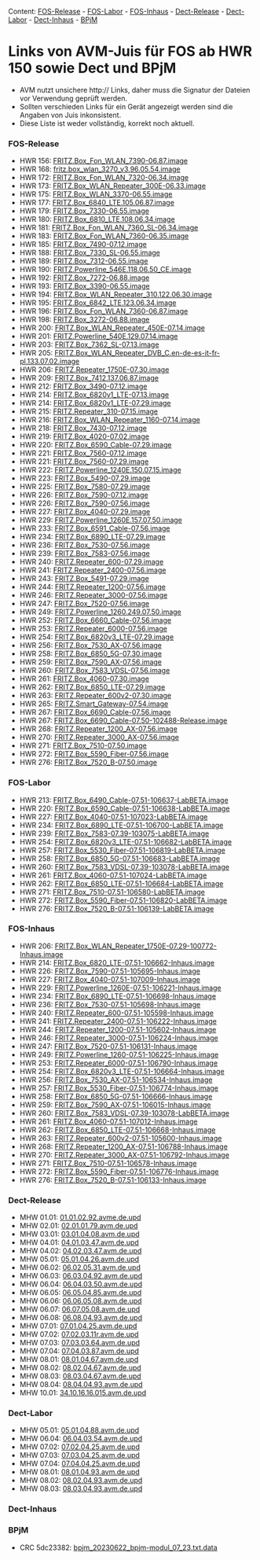 Content: [FOS-Release](#fos-release) - [FOS-Labor](#fos-labor) - [FOS-Inhaus](#fos-inhaus) - [Dect-Release](#dect-release) - [Dect-Labor](#dect-labor) - [Dect-Inhaus](#dect-inhaus) - [BPjM](#bpjm)
# Links von AVM-Juis für FOS ab HWR 150 sowie Dect und BPjM
 - AVM nutzt unsichere http:// Links, daher muss die Signatur der Dateien vor Verwendung geprüft werden.
 - Sollten verschieden Links für ein Gerät angezeigt werden sind die Angaben von Juis inkonsistent.
 - Diese Liste ist weder vollständig, korrekt noch aktuell.

### FOS-Release
 - HWR 156: [FRITZ.Box_Fon_WLAN_7390-06.87.image](http://download.avm.de/fritzbox/fritzbox-7390/deutschland/fritz.os/FRITZ.Box_Fon_WLAN_7390-06.87.image)
 - HWR 168: [fritz.box_wlan_3270_v3.96.05.54.image](ftp://ftp.avm.de/archive/fritz.box/fritzbox.wlan_3270_v3/firmware/deutsch/fritz.box_wlan_3270_v3.96.05.54.image)
 - HWR 172: [FRITZ.Box_Fon_WLAN_7320-06.34.image](http://ftp.avm.de/archive/fritz.box/fritzbox.fon_wlan_7320/firmware/deutsch/FRITZ.Box_Fon_WLAN_7320-06.34.image)
 - HWR 173: [FRITZ.Box_WLAN_Repeater_300E-06.33.image](http://download.avm.de/fritzwlan/fritzwlan-repeater-300e/deutschland/fritz.os/FRITZ.Box_WLAN_Repeater_300E-06.33.image)
 - HWR 175: [FRITZ.Box_WLAN_3370-06.55.image](http://ftp.avm.de/archive/fritz.box/fritzbox.wlan_3370/firmware/deutsch/FRITZ.Box_WLAN_3370-06.55.image)
 - HWR 177: [FRITZ.Box_6840_LTE.105.06.87.image](http://download.avm.de/fritzbox/fritzbox-6840-lte/deutschland/fritz.os/FRITZ.Box_6840_LTE.105.06.87.image)
 - HWR 179: [FRITZ.Box_7330-06.55.image](http://ftp.avm.de/archive/fritz.box/fritzbox.7330/firmware/deutsch/FRITZ.Box_7330-06.55.image)
 - HWR 180: [FRITZ.Box_6810_LTE.108.06.34.image](http://download.avm.de/fritzbox/fritzbox-6810-lte/deutschland/fritz.os//FRITZ.Box_6810_LTE.108.06.34.image)
 - HWR 181: [FRITZ.Box_Fon_WLAN_7360_SL-06.34.image](http://download.avm.de/fritzbox/fritzbox-7360-sl/deutschland/fritz.os/FRITZ.Box_Fon_WLAN_7360_SL-06.34.image)
 - HWR 183: [FRITZ.Box_Fon_WLAN_7360-06.35.image](http://download.avm.de/fritzbox/fritzbox-7360-v1/deutschland/fritz.os/FRITZ.Box_Fon_WLAN_7360-06.35.image)
 - HWR 185: [FRITZ.Box_7490-07.12.image](http://download.avm.de/firmware/7490/jz76373/3265348765/deutschland/fritz.os/FRITZ.Box_7490-07.12.image)
 - HWR 188: [FRITZ.Box_7330_SL-06.55.image](http://ftp.avm.de/archive/fritz.box/fritzbox.7330_sl/firmware/deutsch/FRITZ.Box_7330_SL-06.55.image)
 - HWR 189: [FRITZ.Box_7312-06.55.image](http://download.avm.de/fritzbox/fritzbox-7312/deutschland/fritz.os/FRITZ.Box_7312-06.55.image)
 - HWR 190: [FRITZ.Powerline_546E.118.06.50_CE.image](http://download.avm.de/firmware/546E/8723218764/CE/FRITZ.Powerline_546E.118.06.50_CE.image)
 - HWR 192: [FRITZ.Box_7272-06.88.image](http://download.avm.de/fritzbox/fritzbox-7272/deutschland/fritz.os/FRITZ.Box_7272-06.88.image)
 - HWR 193: [FRITZ.Box_3390-06.55.image](http://ftp.avm.de/archive/fritz.box/fritzbox.wlan_3390/firmware/deutsch/FRITZ.Box_3390-06.55.image)
 - HWR 194: [FRITZ.Box_WLAN_Repeater_310.122.06.30.image](http://ftp.avm.de/archive/fritz.box/fritz.wlan_repeater_310/x_misc/FRITZ.Box_WLAN_Repeater_310.122.06.30.image)
 - HWR 195: [FRITZ.Box_6842_LTE.123.06.34.image](http://download.avm.de/fritzbox/fritzbox-6842-lte/deutschland/fritz.os/FRITZ.Box_6842_LTE.123.06.34.image)
 - HWR 196: [FRITZ.Box_Fon_WLAN_7360-06.87.image](http://download.avm.de/fritzbox/fritzbox-7360-v2/deutschland/fritz.os/FRITZ.Box_Fon_WLAN_7360-06.87.image)
 - HWR 198: [FRITZ.Box_3272-06.88.image](http://download.avm.de/fritzbox/fritzbox-3272/deutschland/fritz.os/FRITZ.Box_3272-06.88.image)
 - HWR 200: [FRITZ.Box_WLAN_Repeater_450E-07.14.image](http://download.avm.de/fritzwlan/fritzwlan-repeater-450e/deutschland/fritz.os/FRITZ.Box_WLAN_Repeater_450E-07.14.image)
 - HWR 201: [FRITZ.Powerline_540E.129.07.14.image](http://download.avm.de/fritzpowerline/fritzpowerline-540e/deutschland/fritz.os/FRITZ.Powerline_540E.129.07.14.image)
 - HWR 203: [FRITZ.Box_7362_SL-07.13.image](http://download.avm.de/fritzbox/fritzbox-7362-sl/deutschland/fritz.os/FRITZ.Box_7362_SL-07.13.image)
 - HWR 205: [FRITZ.Box_WLAN_Repeater_DVB_C.en-de-es-it-fr-pl.133.07.02.image](http://download.avm.de/fritzwlan/fritzwlan-repeater-dvb-c/deutschland/fritz.os/FRITZ.Box_WLAN_Repeater_DVB_C.en-de-es-it-fr-pl.133.07.02.image)
 - HWR 206: [FRITZ.Repeater_1750E-07.30.image](http://download.avm.de/fritzwlan/fritzwlan-repeater-1750e/deutschland/fritz.os/FRITZ.Repeater_1750E-07.30.image)
 - HWR 209: [FRITZ.Box_7412.137.06.87.image](http://download.avm.de/fritzbox/fritzbox-7412/deutschland/fritz.os/FRITZ.Box_7412.137.06.87.image)
 - HWR 212: [FRITZ.Box_3490-07.12.image](http://download.avm.de/firmware/3490/jz76373/3754863962/deutschland/fritz.os/FRITZ.Box_3490-07.12.image)
 - HWR 214: [FRITZ.Box_6820v1_LTE-07.13.image](http://download.avm.de/firmware/6820LTE/jz76373/4585995216/deutschland/fritz.os/FRITZ.Box_6820v1_LTE-07.13.image)
 - HWR 214: [FRITZ.Box_6820v1_LTE-07.29.image](http://download.avm.de/fritzbox/fritzbox-6820-lte/deutschland/fritz.os/FRITZ.Box_6820v1_LTE-07.29.image)
 - HWR 215: [FRITZ.Repeater_310-07.15.image](http://download.avm.de/fritzwlan/fritzwlan-repeater-310-b/deutschland/fritz.os/FRITZ.Repeater_310_-07.15.image)
 - HWR 216: [FRITZ.Box_WLAN_Repeater_1160-07.14.image](http://download.avm.de/fritzwlan/fritzwlan-repeater-1160/deutschland/fritz.os/FRITZ.Box_WLAN_Repeater_1160-07.14.image)
 - HWR 218: [FRITZ.Box_7430-07.12.image](http://download.avm.de/firmware/7430/jz76373/9273521133/deutschland/fritz.os/FRITZ.Box_7430-07.12.image)
 - HWR 219: [FRITZ.Box_4020-07.02.image](http://ftp.avm.de/fritzbox/fritzbox-4020/deutschland/fritz.os/FRITZ.Box_4020-07.02.image)
 - HWR 220: [FRITZ.Box_6590_Cable-07.29.image](http://download.avm.de/fritzbox/fritzbox-6590-cable/deutschland/fritz.os/FRITZ.Box_6590_Cable-07.29.image)
 - HWR 221: [FRITZ.Box_7560-07.12.image](http://download.avm.de/firmware/7560/jz76373/2437443879/deutschland/fritz.os/FRITZ.Box_7560-07.12.image)
 - HWR 221: [FRITZ.Box_7560-07.29.image](http://download.avm.de/fritzbox/fritzbox-7560/deutschland/fritz.os/FRITZ.Box_7560-07.29.image)
 - HWR 222: [FRITZ.Powerline_1240E.150.07.15.image](http://download.avm.de/fritzpowerline/fritzpowerline-1240e/deutschland/fritz.os/FRITZ.Powerline_1240E.150.07.15.image)
 - HWR 223: [FRITZ.Box_5490-07.29.image](http://ftp.avm.de/fritzbox/fritzbox-5490/other/fritz.os/FRITZ.Box_5490-07.29.image)
 - HWR 225: [FRITZ.Box_7580-07.29.image](http://download.avm.de/fritzbox/fritzbox-7580/deutschland/fritz.os/FRITZ.Box_7580-07.29.image)
 - HWR 226: [FRITZ.Box_7590-07.12.image](http://download.avm.de/firmware/7590/jz76373/7472573230/deutschland/fritz.os/FRITZ.Box_7590-07.12.image)
 - HWR 226: [FRITZ.Box_7590-07.56.image](http://download.avm.de/fritzbox/fritzbox-7590/deutschland/fritz.os/FRITZ.Box_7590-07.56.image)
 - HWR 227: [FRITZ.Box_4040-07.29.image](http://download.avm.de/fritzbox/fritzbox-4040/deutschland/fritz.os/FRITZ.Box_4040-07.29.image)
 - HWR 229: [FRITZ.Powerline_1260E.157.07.50.image](http://download.avm.de/fritzpowerline/fritzpowerline-1260e/deutschland/fritz.os/FRITZ.Powerline_1260E.157.07.50.image)
 - HWR 233: [FRITZ.Box_6591_Cable-07.56.image](http://download.avm.de/fritzbox/fritzbox-6591-cable/deutschland/fritz.os/FRITZ.Box_6591_Cable-07.56.image)
 - HWR 234: [FRITZ.Box_6890_LTE-07.29.image](http://download.avm.de/fritzbox/fritzbox-6890-lte/deutschland/fritz.os/FRITZ.Box_6890_LTE-07.29.image)
 - HWR 236: [FRITZ.Box_7530-07.56.image](http://download.avm.de/fritzbox/fritzbox-7530/deutschland/fritz.os/FRITZ.Box_7530-07.56.image)
 - HWR 239: [FRITZ.Box_7583-07.56.image](http://download.avm.de/fritzbox/fritzbox-7583/deutschland/fritz.os/FRITZ.Box_7583-07.56.image)
 - HWR 240: [FRITZ.Repeater_600-07.29.image](http://download.avm.de/fritzwlan/fritzrepeater-600/deutschland/fritz.os/FRITZ.Repeater_600-07.29.image)
 - HWR 241: [FRITZ.Repeater_2400-07.56.image](http://download.avm.de/fritzwlan/fritzrepeater-2400/deutschland/fritz.os/FRITZ.Repeater_2400-07.56.image)
 - HWR 243: [FRITZ.Box_5491-07.29.image](http://download.avm.de/fritzbox/fritzbox-5491/deutschland/fritz.os/FRITZ.Box_5491-07.29.image)
 - HWR 244: [FRITZ.Repeater_1200-07.56.image](http://download.avm.de/fritzwlan/fritzrepeater-1200/deutschland/fritz.os/FRITZ.Repeater_1200-07.56.image)
 - HWR 246: [FRITZ.Repeater_3000-07.56.image](http://download.avm.de/fritzwlan/fritzrepeater-3000/deutschland/fritz.os/FRITZ.Repeater_3000-07.56.image)
 - HWR 247: [FRITZ.Box_7520-07.56.image](http://download.avm.de/fritzbox/fritzbox-7520/deutschland/fritz.os/FRITZ.Box_7520-07.56.image)
 - HWR 249: [FRITZ.Powerline_1260.249.07.50.image](http://download.avm.de/fritzpowerline/fritzpowerline-1260/deutschland/fritz.os/FRITZ.Powerline_1260.249.07.50.image)
 - HWR 252: [FRITZ.Box_6660_Cable-07.56.image](http://download.avm.de/fritzbox/fritzbox-6660-cable/deutschland/fritz.os/FRITZ.Box_6660_Cable-07.56.image)
 - HWR 253: [FRITZ.Repeater_6000-07.56.image](http://download.avm.de/fritzwlan/fritzrepeater-6000/deutschland/fritz.os/FRITZ.Repeater_6000-07.56.image)
 - HWR 254: [FRITZ.Box_6820v3_LTE-07.29.image](http://download.avm.de/fritzbox/fritzbox-6820-lte-v3/deutschland/fritz.os/FRITZ.Box_6820v3_LTE-07.29.image)
 - HWR 256: [FRITZ.Box_7530_AX-07.56.image](http://download.avm.de/fritzbox/fritzbox-7530-ax/deutschland/fritz.os/FRITZ.Box_7530_AX-07.56.image)
 - HWR 258: [FRITZ.Box_6850_5G-07.30.image](http://download.avm.de/fritzbox/fritzbox-6850-5g/deutschland/fritz.os/FRITZ.Box_6850_5G-07.30.image)
 - HWR 259: [FRITZ.Box_7590_AX-07.56.image](http://download.avm.de/fritzbox/fritzbox-7590-ax/deutschland/fritz.os/FRITZ.Box_7590_AX-07.56.image)
 - HWR 260: [FRITZ.Box_7583_VDSL-07.56.image](http://download.avm.de/fritzbox/fritzbox-7583-vdsl/deutschland/fritz.os/FRITZ.Box_7583_VDSL-07.56.image)
 - HWR 261: [FRITZ.Box_4060-07.30.image](http://download.avm.de/fritzbox/fritzbox-4060/other/fritz.os/FRITZ.Box_4060-07.30.image)
 - HWR 262: [FRITZ.Box_6850_LTE-07.29.image](http://download.avm.de/fritzbox/fritzbox-6850-lte/deutschland/fritz.os/FRITZ.Box_6850_LTE-07.29.image)
 - HWR 263: [FRITZ.Repeater_600v2-07.30.image](http://download.avm.de/fritzwlan/fritzrepeater-600v2/deutschland/fritz.os/FRITZ.Repeater_600v2-07.30.image)
 - HWR 265: [FRITZ.Smart_Gateway-07.54.image](http://download.avm.de/firmware/smartgateway/FRITZ.Smart_Gateway-07.54.image)
 - HWR 267: [FRITZ.Box_6690_Cable-07.56.image](http://download.avm.de/fritzbox/fritzbox-6690-cable/deutschland/fritz.os/FRITZ.Box_6690_Cable-07.56.image)
 - HWR 267: [FRITZ.Box_6690_Cable-07.50-102488-Release.image](http://download.avm.de/testfeld/6690/FRITZ.Box_6690_Cable-07.50-102488-Release.image)
 - HWR 268: [FRITZ.Repeater_1200_AX-07.56.image](http://download.avm.de/fritzwlan/fritzrepeater-1200-ax/deutschland/fritz.os/FRITZ.Repeater_1200_AX-07.56.image)
 - HWR 270: [FRITZ.Repeater_3000_AX-07.56.image](http://download.avm.de/fritzwlan/fritzrepeater-3000-ax/deutschland/fritz.os/FRITZ.Repeater_3000_AX-07.56.image)
 - HWR 271: [FRITZ.Box_7510-07.50.image](http://download.avm.de/fritzbox/fritzbox-7510/deutschland/fritz.os/FRITZ.Box_7510-07.50.image)
 - HWR 272: [FRITZ.Box_5590_Fiber-07.56.image](http://download.avm.de/fritzbox/fritzbox-5590-fiber/deutschland/fritz.os/FRITZ.Box_5590_Fiber-07.56.image)
 - HWR 276: [FRITZ.Box_7520_B-07.50.image](http://download.avm.de/fritzbox/fritzbox-7520-B/deutschland/fritz.os/FRITZ.Box_7520_B-07.50.image)

### FOS-Labor
 - HWR 213: [FRITZ.Box_6490_Cable-07.51-106637-LabBETA.image](http://download.avm.de/labor/MOVE21NL1/6490Cable/FRITZ.Box_6490_Cable-07.51-106637-LabBETA.image)
 - HWR 220: [FRITZ.Box_6590_Cable-07.51-106638-LabBETA.image](http://download.avm.de/labor/MOVE21NL1/6590Cable/FRITZ.Box_6590_Cable-07.51-106638-LabBETA.image)
 - HWR 227: [FRITZ.Box_4040-07.51-107023-LabBETA.image](http://download.avm.de/labor/MOVE21NL1/4040/FRITZ.Box_4040-07.51-107023-LabBETA.image)
 - HWR 234: [FRITZ.Box_6890_LTE-07.51-106700-LabBETA.image](http://download.avm.de/labor/MOVE21NL1/6890LTE/FRITZ.Box_6890_LTE-07.51-106700-LabBETA.image)
 - HWR 239: [FRITZ.Box_7583-07.39-103075-LabBETA.image](http://download.avm.de/labor/MOVE21/7583/FRITZ.Box_7583-07.39-103075-LabBETA.image)
 - HWR 254: [FRITZ.Box_6820v3_LTE-07.51-106682-LabBETA.image](http://download.avm.de/labor/MOVE21NL1/6820v3LTE/FRITZ.Box_6820v3_LTE-07.51-106682-LabBETA.image)
 - HWR 257: [FRITZ.Box_5530_Fiber-07.51-106819-LabBETA.image](http://download.avm.de/labor/MOVE21NL1/5530Fiber/FRITZ.Box_5530_Fiber-07.51-106819-LabBETA.image)
 - HWR 258: [FRITZ.Box_6850_5G-07.51-106683-LabBETA.image](http://download.avm.de/labor/MOVE21NL1/68505G/FRITZ.Box_6850_5G-07.51-106683-LabBETA.image)
 - HWR 260: [FRITZ.Box_7583_VDSL-07.39-103078-LabBETA.image](http://download.avm.de/labor/MOVE21/7583VDSL/FRITZ.Box_7583_VDSL-07.39-103078-LabBETA.image)
 - HWR 261: [FRITZ.Box_4060-07.51-107024-LabBETA.image](http://download.avm.de/labor/MOVE21NL1/4060/FRITZ.Box_4060-07.51-107024-LabBETA.image)
 - HWR 262: [FRITZ.Box_6850_LTE-07.51-106684-LabBETA.image](http://download.avm.de/labor/MOVE21NL1/6850LTE/FRITZ.Box_6850_LTE-07.51-106684-LabBETA.image)
 - HWR 271: [FRITZ.Box_7510-07.51-106580-LabBETA.image](http://download.avm.de/labor/MOVE21NL1/7510/FRITZ.Box_7510-07.51-106580-LabBETA.image)
 - HWR 272: [FRITZ.Box_5590_Fiber-07.51-106820-LabBETA.image](http://download.avm.de/labor/MOVE21NL1/5590Fiber/FRITZ.Box_5590_Fiber-07.51-106820-LabBETA.image)
 - HWR 276: [FRITZ.Box_7520_B-07.51-106139-LabBETA.image](http://download.avm.de/labor/MOVE21NL1/7520B/FRITZ.Box_7520_B-07.51-106139-LabBETA.image)

### FOS-Inhaus
 - HWR 206: [FRITZ.Box_WLAN_Repeater_1750E-07.29-100772-Inhaus.image](http://download.avm.de/inhaus/WU22PSQ19/1750E/FRITZ.Box_WLAN_Repeater_1750E-07.29-100772-Inhaus.image)
 - HWR 214: [FRITZ.Box_6820_LTE-07.51-106662-Inhaus.image](http://download.avm.de/inhaus/MOVE21NL1/6820LTE/FRITZ.Box_6820_LTE-07.51-106662-Inhaus.image)
 - HWR 226: [FRITZ.Box_7590-07.51-105695-Inhaus.image](http://download.avm.de/inhaus/MOVE21NL1/7590/FRITZ.Box_7590-07.51-105695-Inhaus.image)
 - HWR 227: [FRITZ.Box_4040-07.51-107009-Inhaus.image](http://download.avm.de/inhaus/MOVE21NL1/4040/FRITZ.Box_4040-07.51-107009-Inhaus.image)
 - HWR 229: [FRITZ.Powerline_1260E-07.51-106221-Inhaus.image](http://download.avm.de/inhaus/MOVE21NL1/1260E/FRITZ.Powerline_1260E-07.51-106221-Inhaus.image)
 - HWR 234: [FRITZ.Box_6890_LTE-07.51-106698-Inhaus.image](http://download.avm.de/inhaus/MOVE21NL1/6890LTE/FRITZ.Box_6890_LTE-07.51-106698-Inhaus.image)
 - HWR 236: [FRITZ.Box_7530-07.51-105698-Inhaus.image](http://download.avm.de/inhaus/MOVE21NL1/7530/FRITZ.Box_7530-07.51-105698-Inhaus.image)
 - HWR 240: [FRITZ.Repeater_600-07.51-105598-Inhaus.image](http://download.avm.de/inhaus/MOVE21NL1/600/FRITZ.Repeater_600-07.51-105598-Inhaus.image)
 - HWR 241: [FRITZ.Repeater_2400-07.51-106222-Inhaus.image](http://download.avm.de/inhaus/MOVE21NL1/2400/FRITZ.Repeater_2400-07.51-106222-Inhaus.image)
 - HWR 244: [FRITZ.Repeater_1200-07.51-105602-Inhaus.image](http://download.avm.de/inhaus/MOVE21NL1/1200/FRITZ.Repeater_1200-07.51-105602-Inhaus.image)
 - HWR 246: [FRITZ.Repeater_3000-07.51-106224-Inhaus.image](http://download.avm.de/inhaus/MOVE21NL1/3000/FRITZ.Repeater_3000-07.51-106224-Inhaus.image)
 - HWR 247: [FRITZ.Box_7520-07.51-106131-Inhaus.image](http://download.avm.de/inhaus/MOVE21NL1/7520/FRITZ.Box_7520-07.51-106131-Inhaus.image)
 - HWR 249: [FRITZ.Powerline_1260-07.51-106225-Inhaus.image](http://download.avm.de/inhaus/MOVE21NL1/1260/FRITZ.Powerline_1260-07.51-106225-Inhaus.image)
 - HWR 253: [FRITZ.Repeater_6000-07.51-106790-Inhaus.image](http://download.avm.de/inhaus/MOVE21NL1/6000/FRITZ.Repeater_6000-07.51-106790-Inhaus.image)
 - HWR 254: [FRITZ.Box_6820v3_LTE-07.51-106664-Inhaus.image](http://download.avm.de/inhaus/MOVE21NL1/6820v3LTE/FRITZ.Box_6820v3_LTE-07.51-106664-Inhaus.image)
 - HWR 256: [FRITZ.Box_7530_AX-07.51-106534-Inhaus.image](http://download.avm.de/inhaus/MOVE21NL1/7530AX/FRITZ.Box_7530_AX-07.51-106534-Inhaus.image)
 - HWR 257: [FRITZ.Box_5530_Fiber-07.51-106774-Inhaus.image](http://download.avm.de/inhaus/MOVE21NL1/5530Fiber/FRITZ.Box_5530_Fiber-07.51-106774-Inhaus.image)
 - HWR 258: [FRITZ.Box_6850_5G-07.51-106666-Inhaus.image](http://download.avm.de/inhaus/MOVE21NL1/68505G/FRITZ.Box_6850_5G-07.51-106666-Inhaus.image)
 - HWR 259: [FRITZ.Box_7590_AX-07.51-106015-Inhaus.image](http://download.avm.de/inhaus/MOVE21NL1/7590AX/FRITZ.Box_7590_AX-07.51-106015-Inhaus.image)
 - HWR 260: [FRITZ.Box_7583_VDSL-07.39-103078-LabBETA.image](http://download.avm.de/labor/MOVE21/7583VDSL/FRITZ.Box_7583_VDSL-07.39-103078-LabBETA.image)
 - HWR 261: [FRITZ.Box_4060-07.51-107012-Inhaus.image](http://download.avm.de/inhaus/MOVE21NL1/4060/FRITZ.Box_4060-07.51-107012-Inhaus.image)
 - HWR 262: [FRITZ.Box_6850_LTE-07.51-106668-Inhaus.image](http://download.avm.de/inhaus/MOVE21NL1/6850LTE/FRITZ.Box_6850_LTE-07.51-106668-Inhaus.image)
 - HWR 263: [FRITZ.Repeater_600v2-07.51-105600-Inhaus.image](http://download.avm.de/inhaus/MOVE21NL1/600v2/FRITZ.Repeater_600v2-07.51-105600-Inhaus.image)
 - HWR 268: [FRITZ.Repeater_1200_AX-07.51-106788-Inhaus.image](http://download.avm.de/inhaus/MOVE21NL1/1200AX/FRITZ.Repeater_1200_AX-07.51-106788-Inhaus.image)
 - HWR 270: [FRITZ.Repeater_3000_AX-07.51-106792-Inhaus.image](http://download.avm.de/inhaus/MOVE21NL1/3000AX/FRITZ.Repeater_3000_AX-07.51-106792-Inhaus.image)
 - HWR 271: [FRITZ.Box_7510-07.51-106578-Inhaus.image](http://download.avm.de/inhaus/MOVE21NL1/7510/FRITZ.Box_7510-07.51-106578-Inhaus.image)
 - HWR 272: [FRITZ.Box_5590_Fiber-07.51-106776-Inhaus.image](http://download.avm.de/inhaus/MOVE21NL1/5590Fiber/FRITZ.Box_5590_Fiber-07.51-106776-Inhaus.image)
 - HWR 276: [FRITZ.Box_7520_B-07.51-106133-Inhaus.image](http://download.avm.de/inhaus/MOVE21NL1/7520B/FRITZ.Box_7520_B-07.51-106133-Inhaus.image)

### Dect-Release
 - MHW 01.01: [01.01.02.92.avme.de.upd](http://download.avm.de/dect/0101/01.01.02.92.avme.de.upd)
 - MHW 02.01: [02.01.01.79.avm.de.upd](http://download.avm.de/dect/0201/02.01.01.79.avm.de.upd)
 - MHW 03.01: [03.01.04.08.avm.de.upd](http://download.avm.de/dect/0301/iq17/03.01.04.08.avm.de.upd)
 - MHW 04.01: [04.01.03.47.avm.de.upd](http://download.avm.de/dect/0401/p15/04.01.03.47.avm.de.upd)
 - MHW 04.02: [04.02.03.47.avm.de.upd](http://download.avm.de/dect/0402/p15/04.02.03.47.avm.de.upd)
 - MHW 05.01: [05.01.04.26.avm.de.upd](http://download.avm.de/dect/0501/mesh18/05.01.04.26.avm.de.upd)
 - MHW 06.02: [06.02.05.31.avm.de.upd](http://download.avm.de/dect/0602/move21_05.31/06.02.05.31.avm.de.upd)
 - MHW 06.03: [06.03.04.92.avm.de.upd](http://download.avm.de/dect/0603/move21/06.03.04.92.avm.de.upd)
 - MHW 06.04: [06.04.03.50.avm.de.upd](http://download.avm.de/dect/0604/p15/06.04.03.50.avm.de.upd)
 - MHW 06.05: [06.05.04.85.avm.de.upd](http://download.avm.de/dect/0605/iq17/06.05.04.85.avm.de.upd)
 - MHW 06.06: [06.06.05.08.avm.de.upd](http://download.avm.de/dect/0606/Move21/06.06.05.08.avm.de.upd)
 - MHW 06.07: [06.07.05.08.avm.de.upd](http://download.avm.de/dect/0607/Move21/06.07.05.08.avm.de.upd)
 - MHW 06.08: [06.08.04.93.avm.de.upd](http://download.avm.de/dect/0608/naut_test/06.08.04.93.avm.de.upd)
 - MHW 07.01: [07.01.04.25.avm.de.upd](http://download.avm.de/dect/0701/07.01.04.25.avm.de.upd)
 - MHW 07.02: [07.02.03.11r.avm.de.upd](http://download.avm.de/dect/0702/perf12r/07.02.03.11r.avm.de.upd)
 - MHW 07.03: [07.03.03.64.avm.de.upd](http://download.avm.de/dect/0703/p15/07.03.03.64.avm.de.upd)
 - MHW 07.04: [07.04.03.87.avm.de.upd](http://download.avm.de/dect/0704/c16/07.04.03.87.avm.de.upd)
 - MHW 08.01: [08.01.04.67.avm.de.upd](http://download.avm.de/dect/0801/psq19p2/08.01.04.67.avm.de.upd)
 - MHW 08.02: [08.02.04.67.avm.de.upd](http://download.avm.de/dect/0802/psq19p2/08.02.04.67.avm.de.upd)
 - MHW 08.03: [08.03.04.67.avm.de.upd](http://download.avm.de/dect/0803/psq19p2/08.03.04.67.avm.de.upd)
 - MHW 08.04: [08.04.04.93.avm.de.upd](http://download.avm.de/dect/0804/move21/08.04.04.93.avm.de.upd)
 - MHW 10.01: [34.10.16.16.015.avm.de.upd](http://download.avm.de/dect/1001/Release/34.10.16.16.015.avm.de.upd)

### Dect-Labor
 - MHW 05.01: [05.01.04.88.avm.de.upd](http://download.avm.de/dect/0501/move21/05.01.04.88.avm.de.upd)
 - MHW 06.04: [06.04.03.54.avm.de.upd](http://download.avm.de/dect/0604/p15/06.04.03.54.avm.de.upd)
 - MHW 07.02: [07.02.04.25.avm.de.upd](http://download.avm.de/dect/0702/move21/07.02.04.25.avm.de.upd)
 - MHW 07.03: [07.03.04.25.avm.de.upd](http://download.avm.de/dect/0703/move21/07.03.04.25.avm.de.upd)
 - MHW 07.04: [07.04.04.25.avm.de.upd](http://download.avm.de/dect/0704/move21/07.04.04.25.avm.de.upd)
 - MHW 08.01: [08.01.04.93.avm.de.upd](http://download.avm.de/dect/0801/move21/08.01.04.93.avm.de.upd)
 - MHW 08.02: [08.02.04.93.avm.de.upd](http://download.avm.de/dect/0802/move21/08.02.04.93.avm.de.upd)
 - MHW 08.03: [08.03.04.93.avm.de.upd](http://download.avm.de/dect/0803/move21/08.03.04.93.avm.de.upd)

### Dect-Inhaus

### BPjM
 - CRC 5dc23382: [bpjm_20230622_bpjm-modul_07_23.txt.data](http://download.avm.de/bpjm/228127/bpjm_20230622_bpjm-modul_07_23.txt.data)

